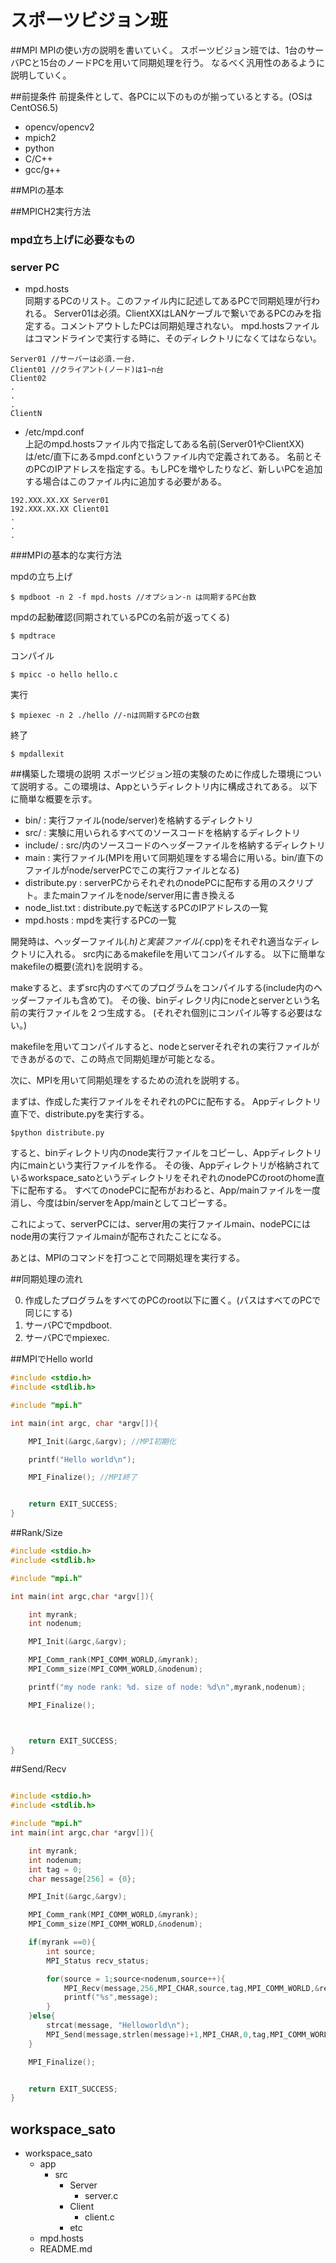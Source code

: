 スポーツビジョン班
========

##MPI
MPIの使い方の説明を書いていく。
スポーツビジョン班では、1台のサーバPCと15台のノードPCを用いて同期処理を行う。
なるべく汎用性のあるように説明していく。

##前提条件
前提条件として、各PCに以下のものが揃っているとする。(OSはCentOS6.5)

* opencv/opencv2
* mpich2
* python
* C/C++
* gcc/g++

##MPIの基本

##MPICH2実行方法

### mpd立ち上げに必要なもの  

### server PC

* mpd.hosts  
	同期するPCのリスト。このファイル内に記述してあるPCで同期処理が行われる。
	Server01は必須。ClientXXはLANケーブルで繋いであるPCのみを指定する。コメントアウトしたPCは同期処理されない。
	mpd.hostsファイルはコマンドラインで実行する時に、そのディレクトリになくてはならない。

``` mpd.hosts
Server01 //サーバーは必須.一台.
Client01 //クライアント(ノード)は1~n台
Client02
.
.
.
ClientN
```

* /etc/mpd.conf  
	上記のmpd.hostsファイル内で指定してある名前(Server01やClientXX)は/etc/直下にあるmpd.confというファイル内で定義されてある。
	名前とそのPCのIPアドレスを指定する。もしPCを増やしたりなど、新しいPCを追加する場合はこのファイル内に追加する必要がある。

```
192.XXX.XX.XX Server01
192.XXX.XX.XX Client01
.
.
.
```

###MPIの基本的な実行方法  

mpdの立ち上げ

```
$ mpdboot -n 2 -f mpd.hosts //オプション-n は同期するPC台数
```

mpdの起動確認(同期されているPCの名前が返ってくる)

```
$ mpdtrace
```

コンパイル

```
$ mpicc -o hello hello.c
```

実行

```
$ mpiexec -n 2 ./hello //-nは同期するPCの台数
```

終了

```
$ mpdallexit
```

##構築した環境の説明
スポーツビジョン班の実験のために作成した環境について説明する。この環境は、Appというディレクトリ内に構成されてある。
以下に簡単な概要を示す。

* bin/	: 実行ファイル(node/server)を格納するディレクトリ
* src/	: 実験に用いられるすべてのソースコードを格納するディレクトリ
* include/	: src/内のソースコードのヘッダーファイルを格納するディレクトリ
* main	: 実行ファイル(MPIを用いて同期処理をする場合に用いる。bin/直下のファイルがnode/serverPCでこの実行ファイルとなる)
* distribute.py	: serverPCからそれぞれのnodePCに配布する用のスクリプト。またmainファイルをnode/server用に書き換える
* node_list.txt	: distribute.pyで転送するPCのIPアドレスの一覧
* mpd.hosts		: mpdを実行するPCの一覧

開発時は、ヘッダーファイル(*.h)と実装ファイル(*.cpp)をそれぞれ適当なディレクトリに入れる。
src内にあるmakefileを用いてコンパイルする。
以下に簡単なmakefileの概要(流れ)を説明する。

makeすると、まずsrc内のすべてのプログラムをコンパイルする(include内のヘッダーファイルも含めて)。
その後、binディレクリ内にnodeとserverという名前の実行ファイルを２つ生成する。
(それぞれ個別にコンパイル等する必要はない。)

makefileを用いてコンパイルすると、nodeとserverそれぞれの実行ファイルができあがるので、この時点で同期処理が可能となる。

次に、MPIを用いて同期処理をするための流れを説明する。

まずは、作成した実行ファイルをそれぞれのPCに配布する。
Appディレクトリ直下で、distribute.pyを実行する。

```
$python distribute.py
```

すると、binディレクトリ内のnode実行ファイルをコピーし、Appディレクトリ内にmainという実行ファイルを作る。
その後、Appディレクトリが格納されているworkspace_satoというディレクトリをそれぞれのnodePCのrootのhome直下に配布する。
すべてのnodePCに配布がおわると、App/mainファイルを一度消し、今度はbin/serverをApp/mainとしてコピーする。

これによって、serverPCには、server用の実行ファイルmain、nodePCにはnode用の実行ファイルmainが配布されたことになる。

あとは、MPIのコマンドを打つことで同期処理を実行する。

##同期処理の流れ

0. 作成したプログラムをすべてのPCのroot以下に置く。(パスはすべてのPCで同じにする)
1. サーバPCでmpdboot.
2. サーバPCでmpiexec.

##MPIでHello world

```c
#include <stdio.h>
#include <stdlib.h>

#include "mpi.h"

int main(int argc, char *argv[]){

	MPI_Init(&argc,&argv); //MPI初期化

	printf("Hello world\n");

	MPI_Finalize();	//MPI終了


	return EXIT_SUCCESS;
}
```

##Rank/Size

```c
#include <stdio.h>
#include <stdlib.h>

#include "mpi.h"

int main(int argc,char *argv[]){

	int myrank;
	int nodenum;

	MPI_Init(&argc,&argv);

	MPI_Comm_rank(MPI_COMM_WORLD,&myrank);
	MPI_Comm_size(MPI_COMM_WORLD,&nodenum);

	printf("my node rank: %d. size of node: %d\n",myrank,nodenum);

	MPI_Finalize();



	return EXIT_SUCCESS;
}
```

##Send/Recv

```c

#include <stdio.h>
#include <stdlib.h>

#include "mpi.h"
int main(int argc,char *argv[]){

	int myrank;
	int nodenum;
	int tag = 0;
	char message[256] = {0};

	MPI_Init(&argc,&argv);

	MPI_Comm_rank(MPI_COMM_WORLD,&myrank);
	MPI_Comm_size(MPI_COMM_WORLD,&nodenum);

	if(myrank ==0){
		int source;	
		MPI_Status recv_status;

		for(source = 1;source<nodenum,source++){
			MPI_Recv(message,256,MPI_CHAR,source,tag,MPI_COMM_WORLD,&recv_status);
			printf("%s",message);
		}
	}else{
		strcat(message, "Helloworld\n");
		MPI_Send(message,strlen(message)+1,MPI_CHAR,0,tag,MPI_COMM_WORLD);
	}

	MPI_Finalize();


	return EXIT_SUCCESS;
}

```




































## workspace_sato

* workspace_sato
	- app
		- src
			- Server
				- server.c
			- Client
				- client.c
			- etc
	- mpd.hosts
	- README.md
